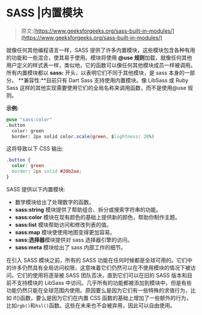 # SASS |内置模块

> 原文:[https://www.geeksforgeeks.org/sass-built-in-modules/](https://www.geeksforgeeks.org/sass-built-in-modules/)

就像任何其他编程语言一样，SASS 提供了许多内置模块，这些模块包含各种有用的功能和一些混合，使其易于使用。模块将使用 **@use 规则**加载，就像任何其他用户定义的样式表一样，类似地，它的函数可以像任何其他模块成员一样被调用。所有内置模块都以 **sass:** 开头，以表明它们不同于其他模块，是 sass 本身的一部分。
**兼容性:**目前只有 Dart Sass 支持使用内置模块。像 LibSass 或 Ruby Sass 这样的其他实现需要使用它们的全局名称来调用函数，而不是使用@use 规则。

**示例:**

```css
@use "sass:color"
.button
  color: green
  border: 2px solid color.scale(green, $lightness: 20%)
```

这将导致以下 CSS 输出:

```css
.button {
  color: green
  border: 2px solid #20b2aa;
}

```

SASS 提供以下内置模块:

*   数学模块给出了处理数字的函数。
*   **sass:string** 模块提供了帮助组合、拆分或搜索字符串的功能。
*   **sass:color** 模块在现有颜色的基础上提供新的颜色，帮助你制作主题。
*   **sass:list** 模块帮助访问和修改列表的值。
*   **sass:map** 模块使使用地图变得更加容易。
*   **sass:选择器**模块提供对 sass 选择器引擎的访问。
*   **sass:meta** 模块给出了 sass 内部工作的细节。

在引入 SASS 模块之前，所有的 SASS 功能在任何时候都是全球可用的。它们中的许多仍然具有全局访问权限，这意味着它们仍然可以在不使用模块的情况下被访问。它们的使用将逐渐被 SASS 团队否决，直到它们可以在旧的 SASS 版本和目前不支持模块的 LibSass 中访问。几乎所有的功能都被添加到模块中，但是有些功能仍然只能在全球范围内使用。原因要么是因为它们有一些特殊的求值行为，比如 if()函数，要么是因为它们在内置 CSS 函数的基础上增加了一些额外的行为，比如`rgb()`和`hsl()`函数。这些在未来也不会被弃用，因此可以自由使用。